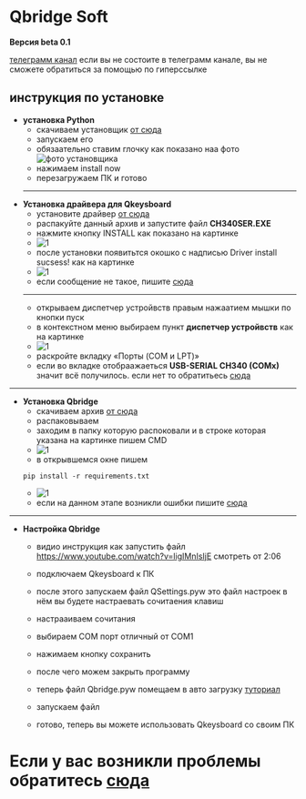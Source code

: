 # Qbridge Soft
__Версия beta 0.1__

[телеграмм канал](https://t.me/+PKgeeQPXLC9kMzRi) если вы не состоите в телеграмм канале, вы не сможете обратиться за помощью по гиперссылке
## инструкция по установке
+ __установка Python__
   +  скачиваем установщик [от сюда](https://www.python.org/ftp/python/3.10.7/python-3.10.7-amd64.exe)
   + запускаем его 
   + обязаательно ставим глочку как показано наа фото ![фото установщика]([[https://photos.app.goo.gl/rLR3t6wSXEXf1kq49](https://ltdfoto.ru/images/2022/10/08/SNIMOK-EKRANA-2022-10-06-200208.jpg](https://ltdfoto.ru/images/2022/10/08/SNIMOK-EKRANA-2022-10-06-200208.jpg)))
   + нажимаем install now
   + перезагружаем ПК и готово
  ___
+ __Установка драйвера для Qkeysboard__
  + установите драйвер [от сюда](http://wiki.amperka.ru/_media/articles:driver-ch340:ch340ser-wimdows.zip)
  + распакуйте данный архив и запустите файл __CH340SER.EXE__
  + нажмите кнопку INSTALL как показано на картинке 
  + ![1](http://wiki.amperka.ru/_media/articles:driver-ch340:driver-ch340-software.1.png)
  + после установки появитьтся окошко с надписью Driver install sucsess! как на картинке
  + ![1](http://wiki.amperka.ru/_media/articles:driver-ch340:driver-ch340-software.2.png)
  + если сообщение не такое, пишите [сюда](https://t.me/c/1737393895/3)
  ___
  + открываем диспетчер устройвств правым нажаатием мышки по кнопки пуск 
  + в контекстном меню выбираем пункт __диспетчер устройвств__ как на картинке
  + ![1](https://remontka.pro/images/device-manager-start-context-menu-windows-10.png)
  +  раскройте вкладку «Порты (COM и LPT)»
  +  если во вкладке отобраажаеться __USB-SERIAL CH340 (COMx)__ значит всё получилось. если нет то обратитьесь [сюда](https://t.me/c/1737393895/3)
_____
+ __Установка Qbridge__
  + скачиваем архив [от сюда](https://github.com/F1F1FISHKA/Qbridge/archive/refs/heads/main.zip)
  + распаковываем
  + заходим в папку которую распоковали и в строке которая указана на картинке пишем CMD
  + ![1](https://github.com/F1F1FISHKA/imagessss/blob/main/%D0%A1%D0%BD%D0%B8%D0%BC%D0%BE%D0%BA%20%D1%8D%D0%BA%D1%80%D0%B0%D0%BD%D0%B0%202022-10-06%20205346.jpg)
  + в открывшемся окне пишем 
  ```
  pip install -r requirements.txt
  ```
  + ![1](https://github.com/F1F1FISHKA/imagessss/blob/main/%D0%A1%D0%BD%D0%B8%D0%BC%D0%BE%D0%BA%20%D1%8D%D0%BA%D1%80%D0%B0%D0%BD%D0%B0%202022-10-06%20205857.jpg) 
  + если на данном этапе возникли ошибки пишите [сюда](https://t.me/c/1737393895/3)
_______
+ __Настройка Qbridge__
    + видио инструкция как запустить файл https://www.youtube.com/watch?v=ligIMnIsIjE смотреть от 2:06
    + подключаем Qkeysboard к ПК 
    + после этого запускаем файл QSettings.pyw это файл настроек в нём вы будете настраевать сочитаения клавиш
    + настрааиваем сочитания
    + выбираем COM порт отличный от COM1
    + нажимаем кнопку сохранить

    + после чего можем закрыть программу 
    + теперь файл Qbridge.pyw помещаем в авто загрузку [туториал](https://support.microsoft.com/ru-ru/windows/%D0%B4%D0%BE%D0%B1%D0%B0%D0%B2%D0%B8%D1%82%D1%8C-%D0%BF%D1%80%D0%B8%D0%BB%D0%BE%D0%B6%D0%B5%D0%BD%D0%B8%D0%B5-%D0%B4%D0%BB%D1%8F-%D0%B0%D0%B2%D1%82%D0%BE%D0%BC%D0%B0%D1%82%D0%B8%D1%87%D0%B5%D1%81%D0%BA%D0%BE%D0%B3%D0%BE-%D0%B7%D0%B0%D0%BF%D1%83%D1%81%D0%BA%D0%B0-%D0%BF%D1%80%D0%B8-%D0%BD%D0%B0%D1%87%D0%B0%D0%BB%D1%8C%D0%BD%D0%BE%D0%B9-%D0%B7%D0%B0%D0%B3%D1%80%D1%83%D0%B7%D0%BA%D0%B5-windows-10-150da165-dcd9-7230-517b-cf3c295d89dd#:~:text=%D0%9F%D0%B5%D1%80%D0%B5%D0%B9%D0%B4%D1%8F%20%D0%BA%20%D0%BF%D0%B0%D0%BF%D0%BA%D0%B5%20%D1%81%20%D1%84%D0%B0%D0%B9%D0%BB%D0%BE%D0%BC,%D1%81%20%D1%84%D0%B0%D0%B9%D0%BB%D0%BE%D0%BC%20%D0%B2%20%D0%BF%D0%B0%D0%BF%D0%BA%D1%83%20%D0%90%D0%B2%D1%82%D0%BE%D0%B7%D0%B0%D0%B3%D1%80%D1%83%D0%B7%D0%BA%D0%B0.)
    + запускаем файл
    + готово, теперь вы можете использовать Qkeysboard со своим ПК


# Если у вас возникли проблемы обратитесь [сюда](https://t.me/c/1737393895/3)
